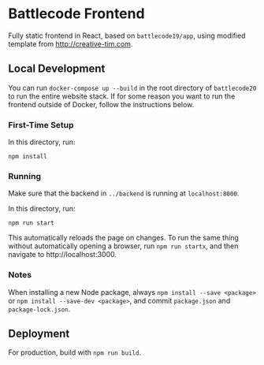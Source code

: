 # Battlecode Frontend

Fully static frontend in React, based on `battlecode19/app`, using modified template from http://creative-tim.com. 

## Local Development

You can run `docker-compose up --build` in the root directory of `battlecode20` to run the entire website stack. If for some reason you want to run the frontend outside of Docker, follow the instructions below.

### First-Time Setup

In this directory, run:

```
npm install
```

### Running

Make sure that the backend in `../backend` is running at `localhost:8000`.

In this directory, run:

```
npm run start
```

This automatically reloads the page on changes. To run the same thing without automatically opening a browser, run `npm run startx`, and then navigate to http://localhost:3000.

### Notes

When installing a new Node package, always `npm install --save <package>` or `npm install --save-dev <package>`, and commit `package.json` and `package-lock.json`.

## Deployment

For production, build with `npm run build`.
